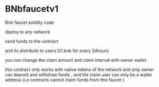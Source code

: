# BNbfaucetv1
Bnb faucet solidity code

deploy to any network

send funds to the contract 

and its distribute to users 0.1 bnb for every 24hours

you can change the claim amount and claim interval with owner wallet

this contract only works with native tokens of the network and only owner can deposit and withdraw funds , and the claim user can only be a wallet address (i.e contracts cannot claim funds from this faucet )
